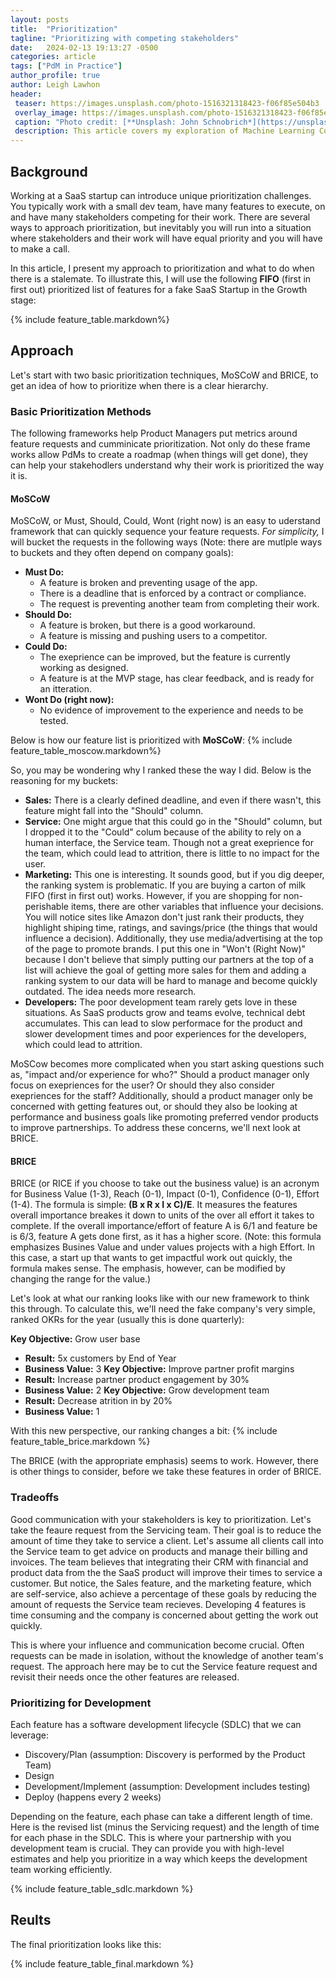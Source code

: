 ```yaml
---
layout: posts
title:  "Prioritization"
tagline: "Prioritizing with competing stakeholders"
date:   2024-02-13 19:13:27 -0500
categories: article
tags: ["PdM in Practice"]
author_profile: true
author: Leigh Lawhon
header:
 teaser: https://images.unsplash.com/photo-1516321318423-f06f85e504b3
 overlay_image: https://images.unsplash.com/photo-1516321318423-f06f85e504b3
 caption: "Photo credit: [**Unsplash: John Schnobrich*](https://unsplash.com/@johnschno)"
 description: This article covers my exploration of Machine Learning Course.
---
```


## Background
Working at a SaaS startup can introduce unique prioritization challenges. You typically work with a small dev team, have many features to execute, on and have many stakeholders competing for their work. There are several ways to approach prioritization, but inevitably you will run into a situation where stakeholders and their work will have equal priority and you will have to make a call. 

In this article, I present my approach to prioritization and what to do when there is a stalemate. To illustrate this, I will use the following **FIFO** (first in first out) prioritized list of features for a fake SaaS Startup in the Growth stage:

{% include feature_table.markdown%}

## Approach
Let's start with two basic prioritization techniques, MoSCoW and BRICE, to get an idea of how to prioritize when there is a clear hierarchy.

### Basic Prioritization Methods
The following frameworks help Product Managers put metrics around feature requests and cumminicate prioritization. Not only do these frame works allow PdMs to create a roadmap (when things will get done), they can help your stakehodlers understand why their work is prioritized the way it is. 

#### MoSCoW
MoSCoW, or Must, Should, Could, Wont (right now) is an easy to uderstand framework that can quickly sequence your feature requests. *For simplicity,* I will bucket the requests in the following ways (Note: there are mutlple ways to buckets and they often depend on company goals):
- **Must Do:** 
  - A feature is broken and preventing usage of the app.
  - There is a deadline that is enforced by a contract or compliance.
  - The request is preventing another team from completing their work.
- **Should Do:**
  - A feature is broken, but there is a good workaround.
  - A feature is missing and pushing users to a competitor.
- **Could Do:**
  - The exeprience can be improved, but the feature is currently working as designed.
  - A feature is at the MVP stage, has clear feedback, and is ready for an itteration.
- **Wont Do (right now):**
  - No evidence of improvement to the experience and needs to be tested.

Below is how our feature list is prioritized with **MoSCoW**:
{% include feature_table_moscow.markdown%}

So, you may be wondering why I ranked these the way I did. Below is the reasoning for my buckets:
- **Sales:** There is a clearly defined deadline, and even if there wasn't, this feature might fall into the "Should" column.
- **Service:** One might argue that this could go in the "Should" column, but I dropped it to the "Could" colum because of the ability to rely on a human interface, the Service team. Though not a great exeprience for the team, which could lead to attrition, there is little to no impact for the user. 
- **Marketing:** This one is interesting. It sounds good, but if you dig deeper, the ranking system is problematic. If you are buying a carton of milk FIFO (first in first out) works. However, if you are shopping for non-perishable items, there are other variables that influence your decisions. You will notice sites like Amazon don't just rank their products, they highlight shiping time, ratings, and savings/price (the things that would influence a decision). Additionally, they use media/advertising at the top of the page to promote brands. I put this one in "Won't (Right Now)" because I don't believe that simply putting our partners at the top of a list will achieve the goal of getting more sales for them and adding a ranking system to our data will be hard to manage and become quickly outdated. The idea needs more research.
- **Developers:** The poor development team rarely gets love in these situations. As  SaaS products grow and teams evolve, technical debt accumulates. This can lead to slow performace for the product and slower development times and poor experiences for the developers, which could lead to attrition.

MoSCow becomes more complicated when you start asking questions such as, "impact and/or experience for who?" Should a product manager only focus on exepriences for the user? Or should they also consider exepriences for the staff? Additionally, should a product manager only be concerned with getting features out, or should they also be looking at performance and business goals like promoting preferred vendor products to improve partnerships. To address these concerns, we'll next look at BRICE.

#### BRICE
BRICE (or RICE if you choose to take out the business value) is an acronym for Business Value (1-3), Reach (0-1), Impact (0-1), Confidence (0-1), Effort (1-4). The formula is simple: **(B x R x I x C)/E**. It measures the features overall importance breakes it down to units of the over all effort it takes to complete. If the overall importance/effort of feature A is 6/1 and feature be is 6/3, feature A gets done first, as it has a higher score. (Note: this formula emphasizes Busines Value and under values projects with a high Effort. In this case, a start up that wants to get impactful work out quickly, the formula makes sense. The emphasis, however, can be modified by changing the range for the value.) 

Let's look at what our ranking looks like with our new framework to think this through. To calculate this, we'll need the fake company's very simple, ranked OKRs for the year (usually this is done quarterly):

**Key Objective:** Grow user base
- **Result:** 5x customers by End of Year
- **Business Value:** 3
**Key Objective:** Improve partner profit margins
- **Result:** Increase partner product engagement by 30%
- **Business Value:** 2
**Key Objective:** Grow development team
- **Result:** Decrease atrition in by 20%
- **Business Value:** 1

With this new perspective, our ranking changes a bit:
{% include feature_table_brice.markdown %}

The BRICE (with the appropriate emphasis) seems to work. However, there is other things to consider, before we take these features in order of BRICE. 

### Tradeoffs
Good communication with your stakeholders is key to prioritization. Let's take the feaure request from the Servicing team. Their goal is to reduce the amount of time they take to service a client. Let's assume all clients call into the Service team to get advice on products and manage their billing and invoices. The team believes that integrating their CRM with financial and product data from the the SaaS product will improve their times to service a customer. But notice, the Sales feature, and the marketing feature, which are self-service, also achieve a percentage of these goals by reducing the amount of requests the Service team recieves. Developing 4 features is time consuming and the company is concerned about getting the work out quickly. 

This is where your influence and communication become crucial. Often requests can be made in isolation, without the knowledge of another team's request. The approach here may be to cut the Service feature request and revisit their needs once the other features are released.

### Prioritizing for Development
Each feature has a software development lifecycle (SDLC) that we can leverage:
- Discovery/Plan (assumption: Discovery is performed by the Product Team)
- Design
- Development/Implement (assumption: Development includes testing)
- Deploy (happens every 2 weeks)

Depending on the feature, each phase can take a different length of time. Here is the revised list (minus the Servicing request) and the length of time for each phase in the SDLC. This is where your partnership with you development team is crucial. They can provide you with high-level estimates and help you prioritize in a way which keeps the development team working efficiently.

{% include feature_table_sdlc.markdown %}

## Reults
The final prioritization looks like this:

{% include feature_table_final.markdown %}